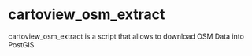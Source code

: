 # cartoview_osm_extract
cartoview_osm_extract is a script that allows to download OSM Data into PostGIS
